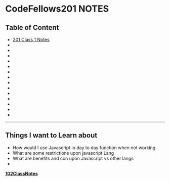 # CodeFellows201 NOTES
## Table of Content
- [201 Class 1 Notes](https://davidlee9088.github.io/CodeFellows201/Class1)
- 
- 
- 
- 
- 
- 
- 
- 
- 
- 
- 
- 
- 
- 
---
## Things I want to Learn about
- How would I use Javascript in day to day function when not working
- What are some restrictions upon javascript Lang
- What are benefits and con upon Javascript vs other langs
- 
**[102ClassNotes](https://davidlee9088.github.io/reading-notes/)**
 